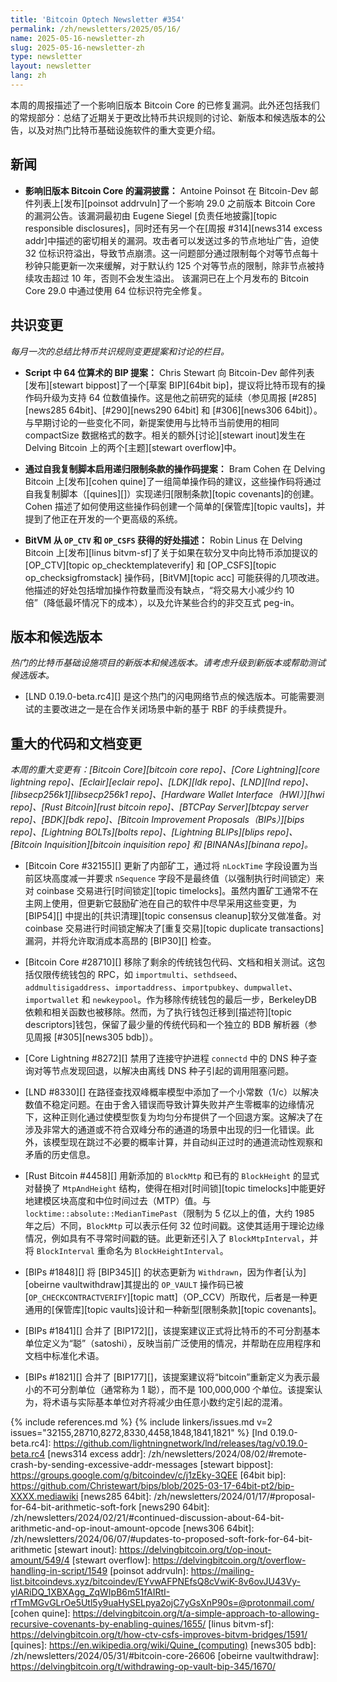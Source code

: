 ```yaml
---
title: 'Bitcoin Optech Newsletter #354'
permalink: /zh/newsletters/2025/05/16/
name: 2025-05-16-newsletter-zh
slug: 2025-05-16-newsletter-zh
type: newsletter
layout: newsletter
lang: zh
---
```

本周的周报描述了一个影响旧版本 Bitcoin Core 的已修复漏洞。此外还包括我们的常规部分：总结了近期关于更改比特币共识规则的讨论、新版本和候选版本的公告，以及对热门比特币基础设施软件的重大变更介绍。

## 新闻

- **<!--vulnerability-disclosure-affecting-old-versions-of-bitcoin-core-->影响旧版本 Bitcoin Core 的漏洞披露：** Antoine Poinsot 在 Bitcoin-Dev 邮件列表上[发布][poinsot addrvuln]了一个影响 29.0 之前版本 Bitcoin Core 的漏洞公告。该漏洞最初由 Eugene Siegel [负责任地披露][topic responsible disclosures]，同时还有另一个在[周报 #314][news314 excess addr]中描述的密切相关的漏洞。攻击者可以发送过多的节点地址广告，迫使 32 位标识符溢出，导致节点崩溃。这一问题部分通过限制每个对等节点每十秒钟只能更新一次来缓解，对于默认约 125 个对等节点的限制，除非节点被持续攻击超过 10 年，否则不会发生溢出。<!-- 2**32 * 10 / 125 / (60 * 60 * 24 * 365) --> 该漏洞已在上个月发布的 Bitcoin Core 29.0 中通过使用 64 位标识符完全修复。

## 共识变更

_每月一次的总结比特币共识规则变更提案和讨论的栏目。_

- **<!--proposed-bip-for-64-bit-arithmetic-in-script-->Script 中 64 位算术的 BIP 提案：** Chris Stewart 向 Bitcoin-Dev 邮件列表[发布][stewart bippost]了一个[草案 BIP][64bit bip]，提议将比特币现有的操作码升级为支持 64 位数值操作。这是他之前研究的延续（参见周报 [#285][news285 64bit]、[#290][news290 64bit] 和 [#306][news306 64bit]）。与早期讨论的一些变化不同，新提案使用与比特币当前使用的相同 compactSize 数据格式的数字。相关的额外[讨论][stewart inout]发生在 Delving Bitcoin 上的两个[主题][stewart overflow]中。

- **<!--proposed-opcodes-for-enabling-recursive-covenants-through-quines-->通过自我复制脚本启用递归限制条款的操作码提案：** Bram Cohen 在 Delving Bitcoin 上[发布][cohen quine]了一组简单操作码的建议，这些操作码将通过自我复制脚本（[quines][]）实现递归[限制条款][topic covenants]的创建。Cohen 描述了如何使用这些操作码创建一个简单的[保管库][topic vaults]，并提到了他正在开发的一个更高级的系统。

- **<!--description-of-benefits-to-bitvm-from-op-ctv-and-op-csfs-->BitVM 从 `OP_CTV` 和 `OP_CSFS` 获得的好处描述：** Robin Linus 在 Delving Bitcoin 上[发布][linus bitvm-sf]了关于如果在软分叉中向比特币添加提议的 [OP_CTV][topic op_checktemplateverify] 和 [OP_CSFS][topic op_checksigfromstack] 操作码，[BitVM][topic acc] 可能获得的几项改进。他描述的好处包括增加操作符数量而没有缺点，“将交易大小减少约 10 倍”（降低最坏情况下的成本），以及允许某些合约的非交互式 peg-in。

## 版本和候选版本

*热门的比特币基础设施项目的新版本和候选版本。请考虑升级到新版本或帮助测试候选版本。*

- [LND 0.19.0-beta.rc4][] 是这个热门的闪电网络节点的候选版本。可能需要测试的主要改进之一是在合作关闭场景中新的基于 RBF 的手续费提升。

## 重大的代码和文档变更

*本周的重大变更有：[Bitcoin Core][bitcoin core repo]、[Core Lightning][core lightning repo]、[Eclair][eclair repo]、[LDK][ldk repo]、[LND][lnd repo]、[libsecp256k1][libsecp256k1 repo]、[Hardware Wallet Interface（HWI）][hwi repo]、[Rust Bitcoin][rust bitcoin repo]、[BTCPay Server][btcpay server repo]、[BDK][bdk repo]、[Bitcoin Improvement Proposals（BIPs）][bips repo]、[Lightning BOLTs][bolts repo]、[Lightning BLIPs][blips repo]、[Bitcoin Inquisition][bitcoin inquisition repo] 和 [BINANAs][binana repo]。*

- [Bitcoin Core #32155][] 更新了内部矿工，通过将 `nLockTime` 字段设置为当前区块高度减一并要求 `nSequence` 字段不是最终值（以强制执行时间锁定）来对 coinbase 交易进行[时间锁定][topic timelocks]。虽然内置矿工通常不在主网上使用，但更新它鼓励矿池在自己的软件中尽早采用这些变更，为 [BIP54][] 中提出的[共识清理][topic consensus cleanup]软分叉做准备。对 coinbase 交易进行时间锁定解决了[重复交易][topic duplicate transactions]漏洞，并将允许取消成本高昂的 [BIP30][] 检查。

- [Bitcoin Core #28710][] 移除了剩余的传统钱包代码、文档和相关测试。这包括仅限传统钱包的 RPC，如 `importmulti`、`sethdseed`、`addmultisigaddress`、`importaddress`、`importpubkey`、`dumpwallet`、`importwallet` 和 `newkeypool`。作为移除传统钱包的最后一步，BerkeleyDB 依赖和相关函数也被移除。然而，为了执行钱包迁移到[描述符][topic descriptors]钱包，保留了最少量的传统代码和一个独立的 BDB 解析器（参见周报 [#305][news305 bdb]）。

- [Core Lightning #8272][] 禁用了连接守护进程 `connectd` 中的 DNS 种子查询对等节点发现回退，以解决由离线 DNS 种子引起的调用阻塞问题。

- [LND #8330][] 在路径查找双峰概率模型中添加了一个小常数（1/c）以解决数值不稳定问题。在由于舍入错误而导致计算失败并产生零概率的边缘情况下，这种正则化通过使模型恢复为均匀分布提供了一个回退方案。这解决了在涉及非常大的通道或不符合双峰分布的通道的场景中出现的归一化错误。此外，该模型现在跳过不必要的概率计算，并自动纠正过时的通道流动性观察和矛盾的历史信息。

- [Rust Bitcoin #4458][] 用新添加的 `BlockMtp` 和已有的 `BlockHeight` 的显式对替换了 `MtpAndHeight` 结构，使得在相对[时间锁][topic timelocks]中能更好地建模区块高度和中位时间过去（MTP）值。与 `locktime::absolute::MedianTimePast`（限制为 5 亿以上的值，大约 1985 年之后）不同，`BlockMtp` 可以表示任何 32 位时间戳。这使其适用于理论边缘情况，例如具有不寻常时间戳的链。此更新还引入了 `BlockMtpInterval`，并将 `BlockInterval` 重命名为 `BlockHeightInterval`。

- [BIPs #1848][] 将 [BIP345][] 的状态更新为 `Withdrawn`，因为作者[认为][obeirne vaultwithdraw]其提出的 `OP_VAULT` 操作码已被 [`OP_CHECKCONTRACTVERIFY`][topic matt]（OP_CCV）所取代，后者是一种更通用的[保管库][topic vaults]设计和一种新型[限制条款][topic covenants]。

- [BIPs #1841][] 合并了 [BIP172][]，该提案建议正式将比特币的不可分割基本单位定义为“聪”（satoshi），反映当前广泛使用的情况，并帮助在应用程序和文档中标准化术语。

- [BIPs #1821][] 合并了 [BIP177][]，该提案建议将“bitcoin”重新定义为表示最小的不可分割单位（通常称为 1 聪），而不是 100,000,000 个单位。该提案认为，将术语与实际基本单位对齐将减少由任意小数约定引起的混淆。

{% include references.md %}
{% include linkers/issues.md v=2 issues="32155,28710,8272,8330,4458,1848,1841,1821" %}
[lnd 0.19.0-beta.rc4]: https://github.com/lightningnetwork/lnd/releases/tag/v0.19.0-beta.rc4
[news314 excess addr]: /zh/newsletters/2024/08/02/#remote-crash-by-sending-excessive-addr-messages
[stewart bippost]: https://groups.google.com/g/bitcoindev/c/j1zEky-3QEE
[64bit bip]: https://github.com/Christewart/bips/blob/2025-03-17-64bit-pt2/bip-XXXX.mediawiki
[news285 64bit]: /zh/newsletters/2024/01/17/#proposal-for-64-bit-arithmetic-soft-fork
[news290 64bit]: /zh/newsletters/2024/02/21/#continued-discussion-about-64-bit-arithmetic-and-op-inout-amount-opcode
[news306 64bit]: /zh/newsletters/2024/06/07/#updates-to-proposed-soft-fork-for-64-bit-arithmetic
[stewart inout]: https://delvingbitcoin.org/t/op-inout-amount/549/4
[stewart overflow]: https://delvingbitcoin.org/t/overflow-handling-in-script/1549
[poinsot addrvuln]: https://mailing-list.bitcoindevs.xyz/bitcoindev/EYvwAFPNEfsQ8cVwiK-8v6ovJU43Vy-ylARiDQ_1XBXAgg_ZqWIpB6m51fAIRtI-rfTmMGvGLrOe5Utl5y9uaHySELpya2ojC7yGsXnP90s=@protonmail.com/
[cohen quine]: https://delvingbitcoin.org/t/a-simple-approach-to-allowing-recursive-covenants-by-enabling-quines/1655/
[linus bitvm-sf]: https://delvingbitcoin.org/t/how-ctv-csfs-improves-bitvm-bridges/1591/
[quines]: https://en.wikipedia.org/wiki/Quine_(computing)
[news305 bdb]: /zh/newsletters/2024/05/31/#bitcoin-core-26606
[obeirne vaultwithdraw]: https://delvingbitcoin.org/t/withdrawing-op-vault-bip-345/1670/
